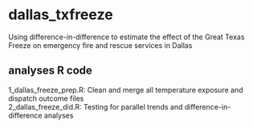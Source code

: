 # dallas_txfreeze
Using difference-in-difference to estimate the effect of the Great Texas Freeze on emergency fire and rescue services in Dallas

## analyses R code
1_dallas_freeze_prep.R: Clean and merge all temperature exposure and dispatch outcome files
\
2_dallas_freeze_did.R: Testing for parallel trends and difference-in-difference analyses

